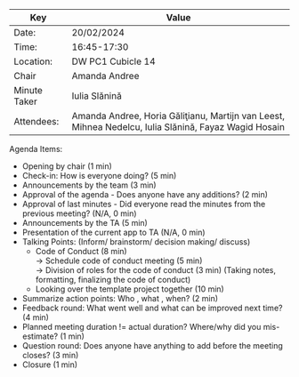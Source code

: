| Key | Value |
| --- | --- |
| Date: | 20/02/2024 |
| Time: | 16:45-17:30 |
| Location: | DW PC1 Cubicle 14 |
| Chair | Amanda Andree |
| Minute Taker | Iulia Slănină |
| Attendees: | Amanda Andree, Horia Găliţianu, Martijn van Leest, Mihnea Nedelcu, Iulia Slănină, Fayaz Wagid Hosain |  
  

Agenda Items:
- Opening by chair (1 min)
- Check-in: How is everyone doing? (5 min)
- Announcements by the team (3 min)
- Approval of the agenda - Does anyone have any additions? (2 min)
- Approval of last minutes - Did everyone read the minutes from the previous meeting? (N/A, 0 min)
- Announcements by the TA (5 min)
- Presentation of the current app to TA (N/A, 0 min)
- Talking Points: (Inform/ brainstorm/ decision making/ discuss)
    - Code of Conduct (8 min)  
        -> Schedule code of conduct meeting (5 min)  
        -> Division of roles for the code of conduct (3 min) (Taking notes, formatting, finalizing the code of conduct) 
    - Looking over the template project together (10 min)
- Summarize action points: Who , what , when? (2 min)
- Feedback round: What went well and what can be improved next time? (4 min)
- Planned meeting duration != actual duration? Where/why did you mis-estimate? (1 min)
- Question round: Does anyone have anything to add before the meeting closes? (3 min)
- Closure (1 min)
